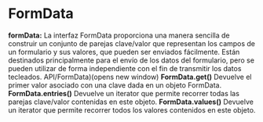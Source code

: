 # FormData

**formData:** La interfaz FormData proporciona una manera sencilla de construir un conjunto de parejas clave/valor que representan los campos de un formulario y sus valores, que pueden ser enviados fácilmente. Están destinados principalmente para el envío de los datos del formulario, pero se pueden utilizar de forma independiente con el fin de transmitir los datos tecleados.
API/FormData)(opens new window)
**FormData.get()** Devuelve el primer valor asociado con una clave dada en un objeto FormData.
**FormData.entries()** Devuelve un iterator que permite recorrer todas las parejas clave/valor contenidas en este objeto.
**FormData.values()** Devuelve un iterator que permite recorrer todos los valores contenidos en este objeto.
